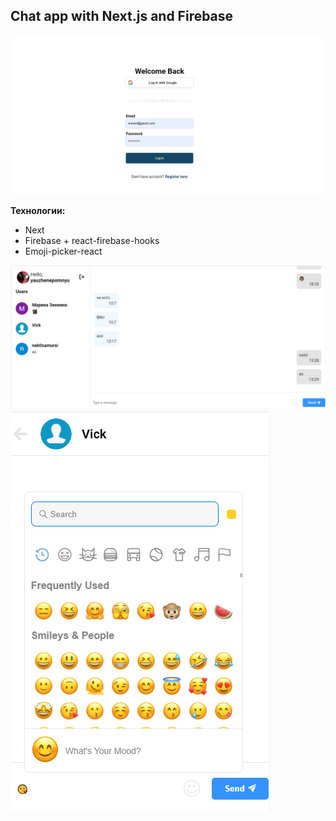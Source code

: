 ## Chat app with Next.js and Firebase 

![Иллюстрация к проекту](https://github.com/nek0samurai/next-with-firebase-chat-app/blob/main/chat-screen-1.png)

__Технологии:__
- Next
- Firebase + react-firebase-hooks
- Emoji-picker-react

![Иллюстрация к проекту](https://github.com/nek0samurai/next-with-firebase-chat-app/blob/main/chat-screen-2.png)
![Иллюстрация к проекту](https://github.com/nek0samurai/next-with-firebase-chat-app/blob/main/chat-screen-3.png)
